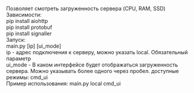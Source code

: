 Позволяет смотреть загруженность сервера (CPU, RAM, SSD) \
Зависимости: \
pip install aiohttp \
pip install protobuf \
pip install signaller \
Запуск: \
main.py [ip] [ui_mode]\
ip - адрес подключения к серверу, можно указать local. Обязательный параметр \
ui_mode - В каком интерфейсе будет отображаться загруженность сервера. Можно указывать более одного через пробел. доступные режимы: cmd_ui \
Пример использования: main.py local cmd_ui
